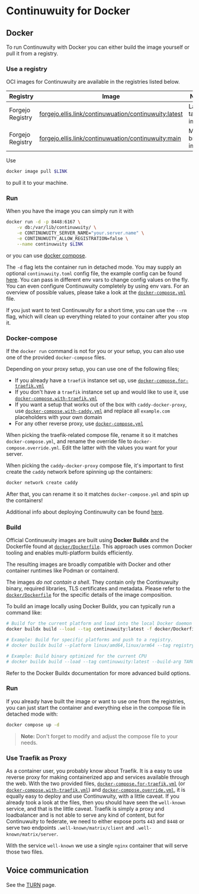 # Continuwuity for Docker

## Docker

To run Continuwuity with Docker you can either build the image yourself or pull it
from a registry.

### Use a registry

OCI images for Continuwuity are available in the registries listed below.

| Registry        | Image                                                           | Notes                  |
| --------------- | --------------------------------------------------------------- | -----------------------|
| Forgejo Registry| [forgejo.ellis.link/continuwuation/continuwuity:latest][fj]     | Latest tagged image.   |
| Forgejo Registry| [forgejo.ellis.link/continuwuation/continuwuity:main][fj]       | Main branch image.     |

[fj]: https://forgejo.ellis.link/continuwuation/-/packages/container/continuwuity

Use

```bash
docker image pull $LINK
```

to pull it to your machine.

### Run

When you have the image you can simply run it with

```bash
docker run -d -p 8448:6167 \
    -v db:/var/lib/continuwuity/ \
    -e CONTINUWUITY_SERVER_NAME="your.server.name" \
    -e CONTINUWUITY_ALLOW_REGISTRATION=false \
    --name continuwuity $LINK
```

or you can use [docker compose](#docker-compose).

The `-d` flag lets the container run in detached mode. You may supply an
optional `continuwuity.toml` config file, the example config can be found
[here](../configuration/examples.md). You can pass in different env vars to
change config values on the fly. You can even configure Continuwuity completely by
using env vars. For an overview of possible values, please take a look at the
[`docker-compose.yml`](docker-compose.yml) file.

If you just want to test Continuwuity for a short time, you can use the `--rm`
flag, which will clean up everything related to your container after you stop
it.

### Docker-compose

If the `docker run` command is not for you or your setup, you can also use one
of the provided `docker-compose` files.

Depending on your proxy setup, you can use one of the following files;

- If you already have a `traefik` instance set up, use
[`docker-compose.for-traefik.yml`](docker-compose.for-traefik.yml)
- If you don't have a `traefik` instance set up and would like to use it, use
[`docker-compose.with-traefik.yml`](docker-compose.with-traefik.yml)
- If you want a setup that works out of the box with `caddy-docker-proxy`, use
[`docker-compose.with-caddy.yml`](docker-compose.with-caddy.yml) and replace all
`example.com` placeholders with your own domain
- For any other reverse proxy, use [`docker-compose.yml`](docker-compose.yml)

When picking the traefik-related compose file, rename it so it matches
`docker-compose.yml`, and rename the override file to
`docker-compose.override.yml`. Edit the latter with the values you want for your
server.

When picking the `caddy-docker-proxy` compose file, it's important to first
create the `caddy` network before spinning up the containers:

```bash
docker network create caddy
```

After that, you can rename it so it matches `docker-compose.yml` and spin up the
containers!

Additional info about deploying Continuwuity can be found [here](generic.md).

### Build

Official Continuwuity images are built using **Docker Buildx** and the Dockerfile found at [`docker/Dockerfile`][dockerfile-path]. This approach uses common Docker tooling and enables multi-platform builds efficiently.

The resulting images are broadly compatible with Docker and other container runtimes like Podman or containerd.

The images *do not contain a shell*. They contain only the Continuwuity binary, required libraries, TLS certificates and metadata. Please refer to the [`docker/Dockerfile`][dockerfile-path] for the specific details of the image composition.

To build an image locally using Docker Buildx, you can typically run a command like:

```bash
# Build for the current platform and load into the local Docker daemon
docker buildx build --load --tag continuwuity:latest -f docker/Dockerfile .

# Example: Build for specific platforms and push to a registry.
# docker buildx build --platform linux/amd64,linux/arm64 --tag registry.io/org/continuwuity:latest -f docker/Dockerfile . --push

# Example: Build binary optimized for the current CPU
# docker buildx build --load --tag continuwuity:latest --build-arg TARGET_CPU=native -f docker/Dockerfile .
```

Refer to the Docker Buildx documentation for more advanced build options.

[dockerfile-path]: ../../docker/Dockerfile

### Run

If you already have built the image or want to use one from the registries, you
can just start the container and everything else in the compose file in detached
mode with:

```bash
docker compose up -d
```

> **Note:** Don't forget to modify and adjust the compose file to your needs.

### Use Traefik as Proxy

As a container user, you probably know about Traefik. It is a easy to use
reverse proxy for making containerized app and services available through the
web. With the two provided files,
[`docker-compose.for-traefik.yml`](docker-compose.for-traefik.yml) (or
[`docker-compose.with-traefik.yml`](docker-compose.with-traefik.yml)) and
[`docker-compose.override.yml`](docker-compose.override.yml), it is equally easy
to deploy and use Continuwuity, with a little caveat. If you already took a look at
the files, then you should have seen the `well-known` service, and that is the
little caveat. Traefik is simply a proxy and loadbalancer and is not able to
serve any kind of content, but for Continuwuity to federate, we need to either
expose ports `443` and `8448` or serve two endpoints `.well-known/matrix/client`
and `.well-known/matrix/server`.

With the service `well-known` we use a single `nginx` container that will serve
those two files.

## Voice communication

See the [TURN](../turn.md) page.

[nix-buildlayeredimage]: https://ryantm.github.io/nixpkgs/builders/images/dockertools/#ssec-pkgs-dockerTools-buildLayeredImage
